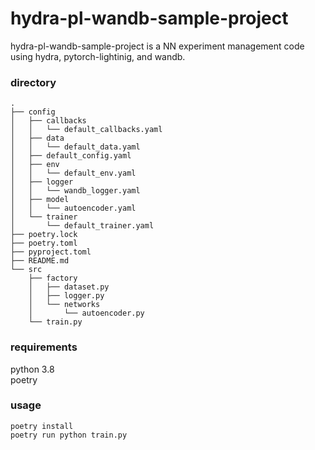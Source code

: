 # hydra-pl-wandb-sample-project
hydra-pl-wandb-sample-project is a NN experiment management code using hydra, pytorch-lightinig, and wandb.

### directory
```
.
├── config
│   ├── callbacks
│   │   └── default_callbacks.yaml
│   ├── data
│   │   └── default_data.yaml
│   ├── default_config.yaml
│   ├── env
│   │   └── default_env.yaml
│   ├── logger
│   │   └── wandb_logger.yaml
│   ├── model
│   │   └── autoencoder.yaml
│   └── trainer
│       └── default_trainer.yaml
├── poetry.lock
├── poetry.toml
├── pyproject.toml
├── README.md
└── src
    ├── factory
    │   ├── dataset.py
    │   ├── logger.py
    │   └── networks
    │       └── autoencoder.py
    └── train.py
```

### requirements
python 3.8  
poetry

### usage

```
poetry install
poetry run python train.py
```
